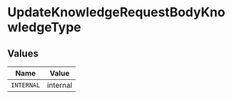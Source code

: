 # UpdateKnowledgeRequestBodyKnowledgeType


## Values

| Name       | Value      |
| ---------- | ---------- |
| `INTERNAL` | internal   |